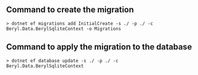 ## Command to create the migration

```
> dotnet ef migrations add InitialCreate -s ./ -p ./ -c Beryl.Data.BerylSqliteContext -o Migrations
```

## Command to apply the migration to the database

```
> dotnet ef database update -s ./ -p ./ -c Beryl.Data.BerylSqliteContext
```
